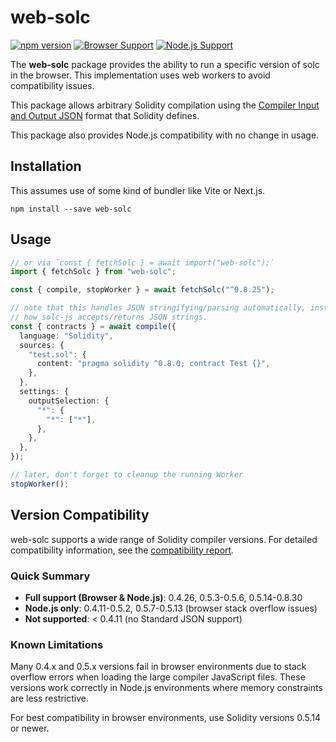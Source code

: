 # web-solc

[![npm version](https://img.shields.io/npm/v/web-solc)](https://www.npmjs.com/package/web-solc)
[![Browser Support](https://img.shields.io/badge/dynamic/json?url=https://raw.githubusercontent.com/gnidan/web-solc/main/browser-compatibility-badge.json&query=$.message&label=browser%20support&color=brightgreen)](https://github.com/gnidan/web-solc/blob/main/COMPATIBILITY.md)
[![Node.js Support](https://img.shields.io/badge/dynamic/json?url=https://raw.githubusercontent.com/gnidan/web-solc/main/node-compatibility-badge.json&query=$.message&label=node.js%20support&color=brightgreen)](https://github.com/gnidan/web-solc/blob/main/COMPATIBILITY.md)

The **web-solc** package provides the ability to run a specific version of solc
in the browser. This implementation uses web workers to avoid compatibility
issues.

This package allows arbitrary Solidity compilation using the
[Compiler Input and Output JSON](https://docs.soliditylang.org/en/latest/using-the-compiler.html#compiler-input-and-output-json-description)
format that Solidity defines.

This package also provides Node.js compatibility with no change in usage.

## Installation

This assumes use of some kind of bundler like Vite or Next.js.

```console
npm install --save web-solc
```

## Usage

```typescript
// or via `const { fetchSolc } = await import("web-solc");`
import { fetchSolc } from "web-solc";

const { compile, stopWorker } = await fetchSolc("^0.8.25");

// note that this handles JSON stringifying/parsing automatically, instead of
// how solc-js accepts/returns JSON strings.
const { contracts } = await compile({
  language: "Solidity",
  sources: {
    "test.sol": {
      content: "pragma solidity ^0.8.0; contract Test {}",
    },
  },
  settings: {
    outputSelection: {
      "*": {
        "*": ["*"],
      },
    },
  },
});

// later, don't forget to cleanup the running Worker
stopWorker();
```

## Version Compatibility

web-solc supports a wide range of Solidity compiler versions. For detailed compatibility information, see the [compatibility report](https://github.com/gnidan/web-solc/blob/main/COMPATIBILITY.md).

### Quick Summary

- **Full support (Browser & Node.js)**: 0.4.26, 0.5.3-0.5.6, 0.5.14-0.8.30
- **Node.js only**: 0.4.11-0.5.2, 0.5.7-0.5.13 (browser stack overflow issues)
- **Not supported**: < 0.4.11 (no Standard JSON support)

### Known Limitations

Many 0.4.x and 0.5.x versions fail in browser environments due to stack overflow errors when loading the large compiler JavaScript files. These versions work correctly in Node.js environments where memory constraints are less restrictive.

For best compatibility in browser environments, use Solidity versions 0.5.14 or newer.
